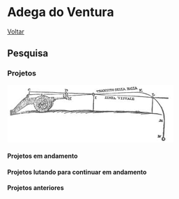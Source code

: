 # Adega do Ventura

[Voltar](README.md)

## Pesquisa

### Projetos

![Um projetil](img/projetil.jpeg)

#### Projetos em andamento

#### Projetos lutando para continuar em andamento

#### Projetos anteriores
